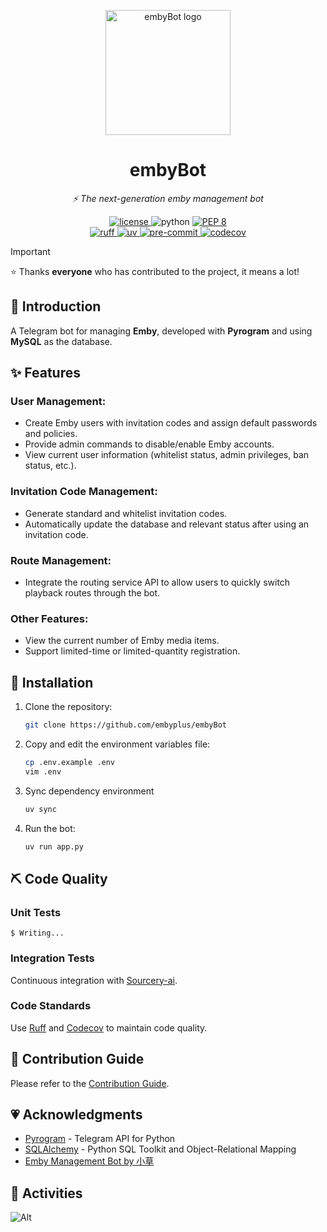 
<p align="center">
    <img src="https://github.com/user-attachments/assets/7fcbb16b-577d-4de2-b1b0-23ec9b839f17" alt="embyBot logo" width=200 height=200 />
</p>
<h1 align="center">embyBot</h1>
<p align="center">
    <em>⚡ The next-generation emby management bot</em>
</p>

<p align="center">
<a href="https://opensource.org/licenses/Apache-2.0">
<img src="https://img.shields.io/github/license/embyplus/embyBot" alt="license">
</a>
<img src="https://img.shields.io/badge/python-3.10+-blue?logo=python&logoColor=edb641" alt="python">
<a href="https://www.python.org/dev/peps/pep-0008/">
<img src="https://img.shields.io/badge/code%20style-PEP%208-000000.svg?logo=python&logoColor=blue" alt="PEP 8">
</a>
<br />
<a href="https://github.com/astral-sh/ruff">
<img src="https://img.shields.io/endpoint?url=https://raw.githubusercontent.com/charliermarsh/ruff/main/assets/badge/v2.json" alt="ruff">
</a>
<a href="https://github.com/astral-sh/uv">
<img src="https://img.shields.io/endpoint?url=https://raw.githubusercontent.com/astral-sh/uv/main/assets/badge/v0.json" alt="uv">
</a>
<a href="https://results.pre-commit.ci/latest/github/embyplus/embyBot/main">
    <img src="https://results.pre-commit.ci/badge/github/embyplus/embyBot/main.svg" alt="pre-commit" />
</a>
<a href="https://codecov.io/gh/embyplus/embyBot">
<img src="https://codecov.io/gh/embyplus/embyBot/branch/master/graph/badge.svg" alt="codecov"/>
</a>
</p>

> [!IMPORTANT]
> ⭐️ Thanks **everyone** who has contributed to the project, it means a lot!

## 📣 Introduction

A Telegram bot for managing **Emby**, developed with **Pyrogram** and using **MySQL** as the database.

## ✨ Features

### User Management:

- Create Emby users with invitation codes and assign default passwords and policies.
- Provide admin commands to disable/enable Emby accounts.
- View current user information (whitelist status, admin privileges, ban status, etc.).

### Invitation Code Management:

- Generate standard and whitelist invitation codes.
- Automatically update the database and relevant status after using an invitation code.

### Route Management:

- Integrate the routing service API to allow users to quickly switch playback routes through the bot.

### Other Features:

- View the current number of Emby media items.
- Support limited-time or limited-quantity registration.

## 🔰 Installation

1. Clone the repository:

   ```bash
   git clone https://github.com/embyplus/embyBot
   ```
2. Copy and edit the environment variables file:

   ```bash
   cp .env.example .env
   vim .env
   ```
3. Sync dependency environment

   ```bash
   uv sync
   ```
4. Run the bot:

   ```bash
   uv run app.py
   ```

## ⛏ Code Quality

### Unit Tests

```shell
$ Writing...
```

### Integration Tests

Continuous integration with [Sourcery-ai](https://sourcery.ai//).

### Code Standards

Use [Ruff](https://docs.astral.sh/ruff/) and [Codecov](https://codecov.io/) to maintain code quality.

## 🎀 Contribution Guide

Please refer to the [Contribution Guide](./CONTRIBUTING.md).

## 💗 Acknowledgments

- [Pyrogram](https://docs.pyrogram.org/) - Telegram API for Python
- [SQLAlchemy](https://www.sqlalchemy.org/) - Python SQL Toolkit and Object-Relational Mapping
- [Emby Management Bot by 小草](https://github.com/xiaocao666tzh/EmbyBot)

## 🎡 Activities

![Alt](https://repobeats.axiom.co/api/embed/079b23892e48f7b9e6be2f0cb2c66b2833eeffda.svg "Repobeats analytics image")
